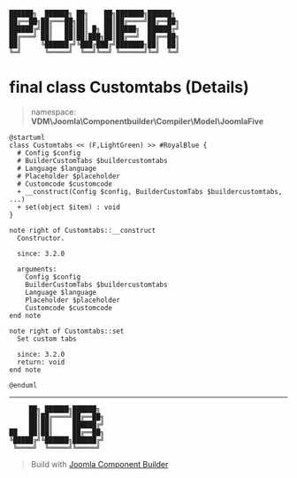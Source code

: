 ```
██████╗  ██████╗ ██╗    ██╗███████╗██████╗
██╔══██╗██╔═══██╗██║    ██║██╔════╝██╔══██╗
██████╔╝██║   ██║██║ █╗ ██║█████╗  ██████╔╝
██╔═══╝ ██║   ██║██║███╗██║██╔══╝  ██╔══██╗
██║     ╚██████╔╝╚███╔███╔╝███████╗██║  ██║
╚═╝      ╚═════╝  ╚══╝╚══╝ ╚══════╝╚═╝  ╚═╝
```
# final class Customtabs (Details)
> namespace: **VDM\Joomla\Componentbuilder\Compiler\Model\JoomlaFive**
```uml
@startuml
class Customtabs << (F,LightGreen) >> #RoyalBlue {
  # Config $config
  # BuilderCustomTabs $buildercustomtabs
  # Language $language
  # Placeholder $placeholder
  # Customcode $customcode
  + __construct(Config $config, BuilderCustomTabs $buildercustomtabs, ...)
  + set(object $item) : void
}

note right of Customtabs::__construct
  Constructor.

  since: 3.2.0
  
  arguments:
    Config $config
    BuilderCustomTabs $buildercustomtabs
    Language $language
    Placeholder $placeholder
    Customcode $customcode
end note

note right of Customtabs::set
  Set custom tabs

  since: 3.2.0
  return: void
end note
 
@enduml
```

---
```
     ██╗ ██████╗██████╗
     ██║██╔════╝██╔══██╗
     ██║██║     ██████╔╝
██   ██║██║     ██╔══██╗
╚█████╔╝╚██████╗██████╔╝
 ╚════╝  ╚═════╝╚═════╝
```
> Build with [Joomla Component Builder](https://git.vdm.dev/joomla/Component-Builder)

